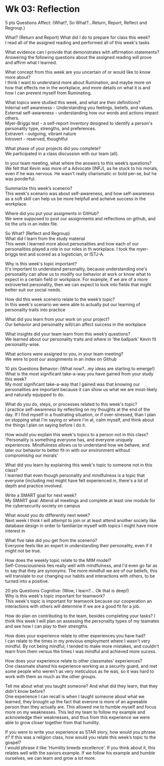 # Wk 03: Reflection  

5 pts Questions             Affect: (What?, So What?...Return, Report, Reflect and Regroup.)  

What? (Return and Report)
What did I do to prepare for class this week?  
I read all of the assigned reading and performed all of this week's tasks  

What evidence can I provide that demonstrates with affirmation statements?  
Answering the following questions about the assigned reading will prove and affirm what I learned.  

What concept from this week are you uncertain of or would like to know more about?  
I think I want to understand more about Rumination, and maybe more on how that effects me in the workplace, and more details on what it is and how I can prevent myself from Ruminating.  

What topics were studied this week, and what are their definitions?  
Internal self awareness - Understanding you feelings, beliefs, and values.  
External self-awareness - understanding how our words and actions impact others.  
Myer-Briggs test - a self-report inventory designed to identify a person's personality type, strengths, and preferences.   
Extravert - outgoing, vibrant nature  
Introvert - reserved, thoughtful  

What phase of your projects did you complete?  
We participated in a class discussion with our team (all).  

In your team meeting, what where the answers to this week’s questions?  
We felt that Kevin was more of a Advocate (INFJ), as he stuck to his morals, even if he was nervous. He wasn't really charismatic or bold per-se, but he was ponderful.

Summarize this week’s scenerio?  
This week's scenario was about self-awareness, and how self-awareness as a soft skill can help us be more helpfull and acheive success in the workplace.  

Where did you put your assigments in GitHub?  
We were supposed to post our assignments and reflections on github, and tie the urls in an index file.  

So What? (Reflect and Regroup)  
What did I learn from the study material  
This week I learned more about personalities and how each of our personalities played a role in our roles in th workplace. I took the myer-briggs test and scored as a logistician, or ISTJ-A.  

Why is this week's topic important?  
It's important to understand personality, because understanding one's personality can allow us to modify our behavior at work or know what to expect in a certain field or workplace. For example, if we are of a more extroverted personality, then we can expect to look into fields that might better suit our social needs.  

How did this week scenerio relate to the week’s topic?  
In this week's scenario we were able to actually put our learning of personality traits into practice  

What did you learn from your work on your project?  
Our behavior and personality will/can affect success in the workplace  

What insights did your team learn from this week’s questions?  
We learned about our personality traits and where in 'the ballpark' Kevin fit personality-wise.  

What actions were assigned to you, in your team meeting?  
We were to post our assignments in an index on Github  

10 pts Questions Behavior: (What now?...my ideas are starting to emerge!)
What is the most significant take-a-way you have gained from your study this week?  
My most significant take-a-way that I gained was that knowing our personalities are important because it can show us what we are most-likely and naturally equipped to do.  

What do you do, steps, or processes related to this week's topic?  
I practice self-awareness by reflecting on my thoughts at the end of the day. If I find myself in a frustrating situation, or if over-stressed, than I plan on stopping what I'm saying or where I'm at, calm myself, and think about the things I plan on saying before I do it.  

How would you explain this week's topics to a person not in this class?  
'Personality is something everyone has, and everyone uniquely experiences. Mindfulness allows us to understand how we behave, and later our behavior to better fit-in with our environment without compromising our morals'  

What did you learn by explaining this week's topic to someone not in this class?  
I learned that even though personality and mindfulness is a topic that everyone (including me) might have felt experienced in, there's a lot of depth and practice involved. 

Write a SMART goal for next week?  
My SMART goal: Attend all meetings and complete at least one module for the cybersecurity society on campus  

What would you do differently next week?  
Next week I think I will attempt to join or at least attend another society like database design in order to familiarize myself with topics I might have more interest in  

What five take did you get from the scenerio?  
Everyone feels like an expert in understanding their personality, even if it might not be true.  

How does the weekly topic relate to the MIM model?  
Self-Consciousness ties really well with mindfulness, and I'd even go far as to say that they are synonyms. The more mindfull we are of our beliefs, this will translate to our changing our habits and interactions with others, to be turned into a positive.  

20 pts Questions Cognitive: (Wow, I learn?... Ok that is deep!)  
Why is this week's topic important for teamwork?  
This week's topic is important for teamwork because our cooperation an interactions with others will determine if we are a good fit for a job.  

How do plan on contributing to the team, besides completing your tasks?
I think this week I will plan on assessing the personality types of my teamates and see how I can play to their strengths.  

How does your experience relate to other experiences you have had?  
I can relate to the times in my previous employment where I wasn't very mindful. By not being mindful, I tended to make more mistakes, and couldn't learn from them versus the times I was mindful and achieved more sucess.  

How does your experience relate to other classmates’ experiences?  
One classmate shared his experience working as a security guard, and met some people who weren't as very meticulous as he was, so it was hard to work with them as much as the other groups.  

Tell me about what you taught someone? And what did they learn, that they didn’t know before?  
One experience I can recall is when I taught someone about what we learned, they brought up the fact that everone is more of an agreeable person than they actually are. This allowed me to humble myself and focus more on my weaknesses. This led my team to follow my example and acknowledge their weaknesses, and thus from this experience we were able to grow closer together from that humility.  

If you were to write your experience as STAR story, how would you phrase it?
If this was a religion class, how would you relate this week’s topic to the gospel?  
I would phrase it like 'Humility breeds excellence'. If you think about it, this relates well with the saviors example. If we follow his example and humble ourselves, we can learn and grow a lot more.  


